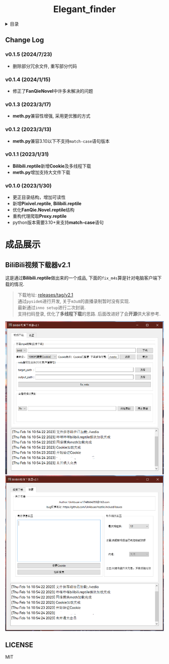 <h1 align="center">Elegant_finder</h1>

<details>
<summary>目录</summary>

- [Elegant_finder](#Elegant_finder)
    - [Change Log](#Change-Log)
      - [v0.1.5 (2024/7/23)](#v015-2024773)
      - [v0.1.4 (2024/1/15)](#v014-2024115)
      - [v0.1.3 (2023/3/17)](#v013-2023317)
      - [v0.1.2 (2023/3/13)](#v012-2023313)
      - [v0.1.1 (2023/1/31)](#v011-2023131)
      - [v0.1.0 (2023/1/30)](#v010-2023130)
    - [Pixivel.reptile](#Pixivelreptile)
    - [FanQie.Novel.reptile](#FanQieNovelreptile)
    - [Proxy.reptile](#Proxyreptile)
    - [Bilibili.reptile](#Bilibilireptile)
       - [视频下载](#视频下载)
    - [其他爬虫](#其他爬虫)
    - [LICENSE](#LICENSE)

</details>

## Change Log
### v0.1.5 (2024/7/23)
- 删除部分冗余文件, 重写部分代码
### v0.1.4 (2024/1/15)
- 修正了**FanQieNovel**中许多未解决的问题
### v0.1.3 (2023/3/17)
- **meth.py**兼容性增强, 采用更优雅的方式
### v0.1.2 (2023/3/13)
- **meth.py**兼容3.10以下不支持`match-case`语句版本
### v0.1.1 (2023/1/31)
- **Bilibili.reptile**新增**Cookie**及多线程下载
- **meth.py**增加支持大文件下载
### v0.1.0 (2023/1/30)
- 更正目录结构，增加可读性  
- 新增**Pixivel.reptile**, **Bilibili.reptile**
- 优化**FanQie.Novel.reptile**结构
- 重构代理爬取**Proxy.reptile**
- python版本需要3.10+来支持**match-case**语句

# 成品展示
## BiliBili视频下载器v2.1
这是通过**Bilibili.reptile**做出来的一个成品, 下面的`fix_m4s`算是针对电脑客户端下载的情况.  
> 下载地址: [releases/tag/v2.1 ](https://github.com/UnAbuse/reptile.inclued/releases/tag/v2.1)  
> 通过`pyside6`进行开发, 关于`m3u8`的直播录制暂时没有实现.   
> 最新通过`inno setup`进行二次封装.  
> 支持扫码登录, 优化了**多线程下载**的思路.
> 后面改进好了会**开源**供大家参考.  

![图片1](/image/1.png)
![图片2](/image/2.png)

## LICENSE
MIT
